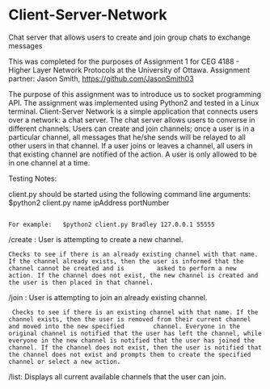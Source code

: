 # Client-Server-Network
Chat server that allows users to create and join group chats to exchange messages

This was completed for the purposes of Assignment 1 for CEG 4188 - Higher Layer Network Protocols at the University of Ottawa.
Assignment partner: Jason Smith, https://github.com/JasonSmith03

The purpose of this assignment was to introduce us to socket programming API. The assignment was implemented using Python2 and tested in a Linux terminal.
Client-Server Network is a simple application that connects users over a network: a chat server. The chat server allows users to converse in different channels. Users can create and join channels; once a user is in a particular channel, all messages that he/she sends will be relayed to all other users in that channel. If a user joins or leaves a channel, all users in that existing channel are notified of the action. A user is only allowed to be in one channel at a time.

Testing Notes:

  client.py should be started using the following command line arguments: $python2 client.py name ipAddress portNumber 
                                                                           
                                                                           For example:   $python2 client.py Bradley 127.0.0.1 55555
  
  /create <channel name> : User is attempting to create a new channel.
  
    Checks to see if there is an already existing channel with that name. If the channel already exists, then the user is informed that the channel cannot be created and is         asked to perform a new action. If the channel does not exist, the new channel is created and the user is then placed in that channel.
  
  /join <channel name>: User is attempting to join an already existing channel.
  
     Checks to see if there is an existing channel with that name. If the channel exists, then the user is removed from their current channel and moved into the new specified        channel. Everyone in the original channel is notified that the user has left the channel, while everyone in the new channel is notified that the user has joined the            channel. If the channel does not exist, then the user is notified that the channel does not exist and prompts them to create the specified channel or select a new action.
  
  /list:  Displays all current available channels that the user can join.
    
